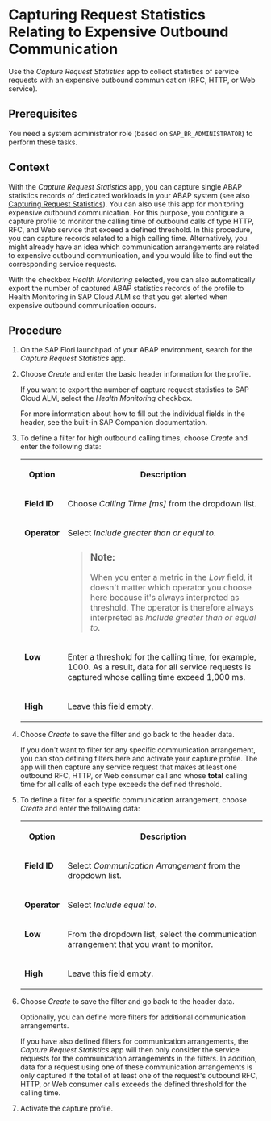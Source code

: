 <!-- loiof33b3d26b06f4da2bc1ca7d7a5f01ca1 -->

# Capturing Request Statistics Relating to Expensive Outbound Communication

Use the *Capture Request Statistics* app to collect statistics of service requests with an expensive outbound communication \(RFC, HTTP, or Web service\).



<a name="loiof33b3d26b06f4da2bc1ca7d7a5f01ca1__prereq_ips_d5n_y5b"/>

## Prerequisites

You need a system administrator role \(based on `SAP_BR_ADMINISTRATOR`\) to perform these tasks.



## Context

With the *Capture Request Statistics* app, you can capture single ABAP statistics records of dedicated workloads in your ABAP system \(see also [Capturing Request Statistics](capturing-request-statistics-e86943a.md)\). You can also use this app for monitoring expensive outbound communication. For this purpose, you configure a capture profile to monitor the calling time of outbound calls of type HTTP, RFC, and Web service that exceed a defined threshold. In this procedure, you can capture records related to a high calling time. Alternatively, you might already have an idea which communication arrangements are related to expensive outbound communication, and you would like to find out the corresponding service requests.

With the checkbox *Health Monitoring* selected, you can also automatically export the number of captured ABAP statistics records of the profile to Health Monitoring in SAP Cloud ALM so that you get alerted when expensive outbound communication occurs.



## Procedure

1.  On the SAP Fiori launchpad of your ABAP environment, search for the *Capture Request Statistics* app.

2.  Choose *Create* and enter the basic header information for the profile.

    If you want to export the number of capture request statistics to SAP Cloud ALM, select the *Health Monitoring* checkbox.

    For more information about how to fill out the individual fields in the header, see the built-in SAP Companion documentation.

3.  To define a filter for high outbound calling times, choose *Create* and enter the following data:


    <table>
    <tr>
    <th valign="top">

    Option
    
    </th>
    <th valign="top">

    Description
    
    </th>
    </tr>
    <tr>
    <td valign="top">
    
    **Field ID**
    
    </td>
    <td valign="top">
    
    Choose *Calling Time \[ms\]* from the dropdown list.
    
    </td>
    </tr>
    <tr>
    <td valign="top">
    
    **Operator**
    
    </td>
    <td valign="top">
    
    Select *Include greater than or equal to*.

    > ### Note:  
    > When you enter a metric in the *Low* field, it doesn't matter which operator you choose here because it's always interpreted as threshold. The operator is therefore always interpreted as *Include greater than or equal to*.


    
    </td>
    </tr>
    <tr>
    <td valign="top">
    
    **Low**
    
    </td>
    <td valign="top">
    
    Enter a threshold for the calling time, for example, 1000. As a result, data for all service requests is captured whose calling time exceed 1,000 ms.
    
    </td>
    </tr>
    <tr>
    <td valign="top">
    
    **High**
    
    </td>
    <td valign="top">
    
    Leave this field empty.
    
    </td>
    </tr>
    </table>
    
4.  Choose *Create* to save the filter and go back to the header data.

    If you don't want to filter for any specific communication arrangement, you can stop defining filters here and activate your capture profile. The app will then capture any service request that makes at least one outbound RFC, HTTP, or Web consumer call and whose **total** calling time for all calls of each type exceeds the defined threshold.

5.  To define a filter for a specific communication arrangement, choose *Create* and enter the following data:


    <table>
    <tr>
    <th valign="top">

    Option
    
    </th>
    <th valign="top">

    Description
    
    </th>
    </tr>
    <tr>
    <td valign="top">
    
    **Field ID**
    
    </td>
    <td valign="top">
    
    Select *Communication Arrangement* from the dropdown list.
    
    </td>
    </tr>
    <tr>
    <td valign="top">
    
    **Operator**
    
    </td>
    <td valign="top">
    
    Select *Include equal to*.
    
    </td>
    </tr>
    <tr>
    <td valign="top">
    
    **Low**
    
    </td>
    <td valign="top">
    
    From the dropdown list, select the communication arrangement that you want to monitor.
    
    </td>
    </tr>
    <tr>
    <td valign="top">
    
    **High**
    
    </td>
    <td valign="top">
    
    Leave this field empty.
    
    </td>
    </tr>
    </table>
    
6.  Choose *Create* to save the filter and go back to the header data.

    Optionally, you can define more filters for additional communication arrangements.

    If you have also defined filters for communication arrangements, the *Capture Request Statistics* app will then only consider the service requests for the communication arrangements in the filters. In addition, data for a request using one of these communication arrangements is only captured if the total of at least one of the request's outbound RFC, HTTP, or Web consumer calls exceeds the defined threshold for the calling time.

7.  Activate the capture profile.


